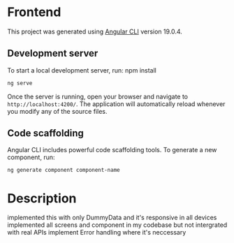 # Frontend

This project was generated using [Angular CLI](https://github.com/angular/angular-cli) version 19.0.4.

## Development server

To start a local development server, run:
npm install

```bash
ng serve
```

Once the server is running, open your browser and navigate to `http://localhost:4200/`. The application will automatically reload whenever you modify any of the source files.

## Code scaffolding

Angular CLI includes powerful code scaffolding tools. To generate a new component, run:

```bash
ng generate component component-name
```

# Description
implemented this with only DummyData and it's responsive in all devices
implemented all screens and component in my codebase but not intergrated with real APIs
implement Error handling where it's neccessary
